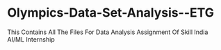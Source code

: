 # Olympics-Data-Set-Analysis--ETG
This Contains All The Files For Data Analysis Assignment Of Skill India AI/ML Internship
